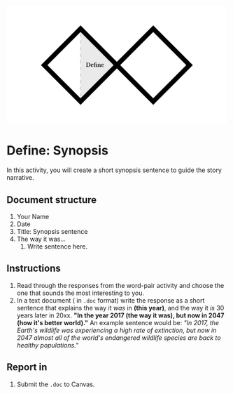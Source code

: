 ![Double Diamond Define Phase graphic](/assets/dd-process-define-1200px@2x.png)

# Define: Synopsis

In this activity, you will create a short synopsis sentence to guide the story narrative.

## Document structure

1. Your Name
2. Date
3. Title: Synopsis sentence
4. The way it was...
   1. Write sentence here.

## Instructions

1. Read through the responses from the word-pair activity and choose the one that sounds the most interesting to you.
2. In a text document \( in `.doc` format\) write the response as a short sentence that explains the way it _was_ in **\(this year\)**, and the way it _is_ 30 years later in 20xx. **"In the year 2017 \(the way it was\), but now in 2047 \(how it's better world\)."** An example sentence would be: _"In 2017, the Earth's wildlife was experiencing a high rate of extinction, but now in 2047 almost all of the world's endangered wildlife species are back to healthy populations."_

## Report in

1. Submit the `.doc` to Canvas.



